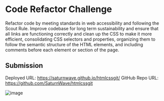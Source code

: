 # Code Refactor Challenge

Refactor code by meeting standards in web accessibility and following the Scout Rule. 
Improve codebase for long term sustainability and ensure that all links are functioning correctly and clean up the CSS to make it more efficient, 
consolidating CSS selectors and properties, organizing them to follow the semantic structure of the HTML elements, and including comments before 
each element or section of the page.


## Submission

Deployed URL: https://saturnwave.github.io/htmlcssgit/
GitHub Repo URL: https://github.com/SaturnWave/htmlcssgit


![image](https://user-images.githubusercontent.com/24613646/88513122-916e6380-cf9c-11ea-89e4-c93b628fc830.png)
